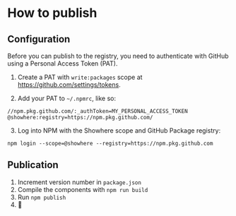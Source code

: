 # How to publish

## Configuration

Before you can publish to the registry, you need to authenticate with GitHub using a Personal Access Token (PAT).

1. Create a PAT with `write:packages` scope at https://github.com/settings/tokens.

2. Add your PAT to `~/.npmrc`, like so:

```
//npm.pkg.github.com/:_authToken=MY_PERSONAL_ACCESS_TOKEN
@showhere:registry=https://npm.pkg.github.com/
```

3. Log into NPM with the Showhere scope and GitHub Package registry:

```
npm login --scope=@showhere --registry=https://npm.pkg.github.com
```

## Publication

1. Increment version number in `package.json`
2. Compile the components with `npm run build`
3. Run `npm publish`
4. :tada:
